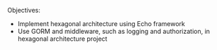 Objectives:
- Implement hexagonal architecture using Echo framework
- Use GORM and middleware, such as logging and authorization, in hexagonal architecture project